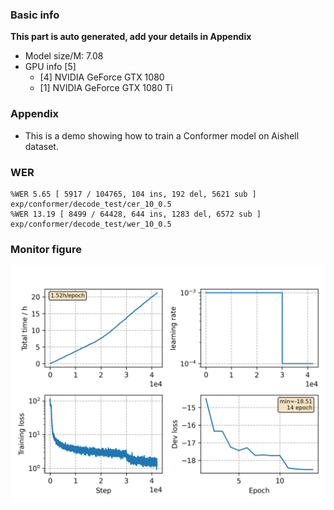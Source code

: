 ### Basic info

**This part is auto generated, add your details in Appendix**

* Model size/M: 7.08
* GPU info \[5\]
  * \[4\] NVIDIA GeForce GTX 1080
  * \[1\] NVIDIA GeForce GTX 1080 Ti

### Appendix

* This is a demo showing how to train a Conformer model on Aishell dataset.

### WER
```
%WER 5.65 [ 5917 / 104765, 104 ins, 192 del, 5621 sub ] exp/conformer/decode_test/cer_10_0.5
%WER 13.19 [ 8499 / 64428, 644 ins, 1283 del, 6572 sub ] exp/conformer/decode_test/wer_10_0.5

```

### Monitor figure
![monitor](./monitor.png)
